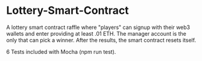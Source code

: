 # Lottery-Smart-Contract
A lottery smart contract raffle where "players" can signup with their web3 wallets and enter providing at least .01 ETH. The manager account is the only that can pick a winner. After the results, the smart contract resets itself.

6 Tests included with Mocha (npm run test).
